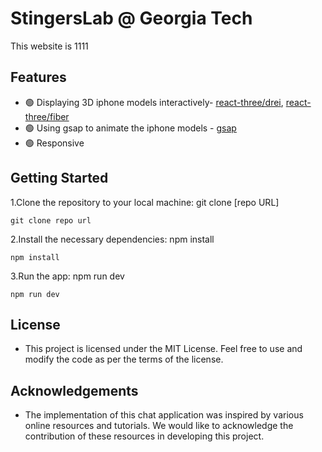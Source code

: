# StingersLab @ Georgia Tech
This website is 1111


## Features
- :green_circle: Displaying 3D iphone models interactively- [react-three/drei](https://github.com/pmndrs/drei), [react-three/fiber](https://docs.pmnd.rs/react-three-fiber/getting-started/introduction)
- :green_circle: Using gsap to animate the iphone models - [gsap](https://greensock.com/gsap/)
- :green_circle: Responsive

## Getting Started
1.Clone the repository to your local machine: git clone [repo URL]
```
git clone repo url
```
2.Install the necessary dependencies: npm install
```
npm install
```
3.Run the app: npm run dev
```
npm run dev
```
## License
  - This project is licensed under the MIT License. Feel free to use and modify the code as per the terms of the license.

## Acknowledgements
  - The implementation of this chat application was inspired by various online resources and tutorials. We would like to acknowledge the contribution of these resources in developing this project.